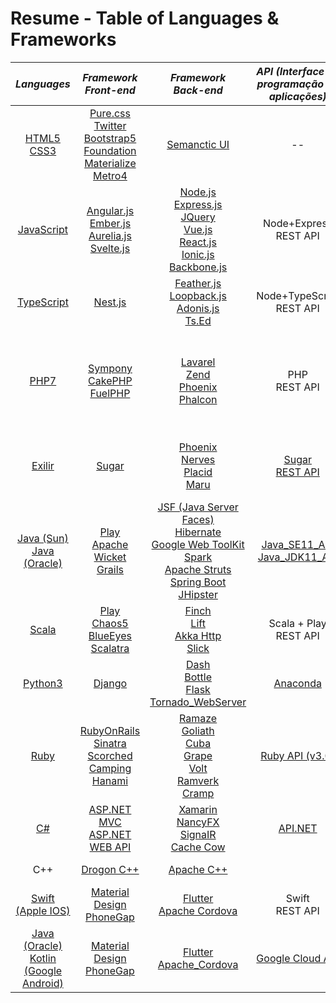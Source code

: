 # Resume - Table of Languages & Frameworks


| ***Languages*** | ***Framework<br> Front-end*** | ***Framework<br> Back-end*** | ***API (Interface de<br> programação de<br> aplicações)*** | ***IDE (Ambiente de<br> desenvolvimento<br> integrado)*** |
| :---: | :---: | :---: | :---: | :---: |
| <a href="https://www.w3.org/TR/html5/" title="HTML5"> HTML5</a> <br> <a href="https://www.w3.org/TR/CSS/" title="CSS3"> CSS3</a> | <a href="https://purecss.io/"> Pure.css</a> <br>  <a href="https://getbootstrap.com/" title="Bootstrap"> Twitter Bootstrap5</a> <br> <a href="https://get.foundation/"> Foundation</a> <br> <a href="https://materializecss.com/"> Materialize</a> <br> <a href="https://metroui.org.ua/index.html"> Metro4</a> | <a href="https://semantic-ui.com/"> Semanctic UI</a> | -- | <a href="https://notepad-plus-plus.org/downloads/"> Notepad++</a> <br> <a href="https://code.visualstudio.com/"> VisualStudio_Code</a> <br>  <a href="https://www.sublimetext.com/"> Sublime_Text</a> |
| <a href="https://developer.mozilla.org/en-US/docs/Web/JavaScript" title="JavaScript"> JavaScript</a> | <a href="https://angular.io/" title="Angular"> Angular.js</a> <br> <a href="https://emberjs.com/"> Ember.js </a> <br> <a href="https://aurelia.io/"> Aurelia.js</a> <br> <a href="https://svelte.dev/"> Svelte.js </a> | <a href="https://nodejs.org/" title="Node.js"> Node.js</a> <br> <a href="https://developer.mozilla.org/pt-BR/docs/Learn/Server-side/Express_Nodejs/Introduction"> Express.js </a> <br> <a href="https://jquery.com/" title="jQuery"> JQuery</a> <br> <a href="https://vuejs.org/"> Vue.js</a> <br> <a href="https://pt-br.reactjs.org/"> React.js</a> <br> <a href="https://ionicframework.com/"> Ionic.js </a> <br> <a href="https://backbonejs.org/"> Backbone.js </a> | Node+Express <br> REST API | <a href="https://notepad-plus-plus.org/downloads/"> Notepad++</a> <br> <a href="https://code.visualstudio.com/"> VisualStudio_Code</a> <br>  <a href="https://www.sublimetext.com/"> Sublime_Text</a> <br> <a href="https://www.jetbrains.com/pt-br/products/">Jetbrains</a> <br> <a href="https://atom.io/">Atom</a>|
| <a href="https://www.typescriptlang.org/"> TypeScript</a> | <a href="https://nextjs.org/"> Nest.js</a> | <a href="https://feathersjs.com/"> Feather.js</a> <br>  <a href="https://loopback.io/"> Loopback.js</a> <br> <a href="https://adonisjs.com/"> Adonis.js</a> <br> <a href="https://tsed.io/"> Ts.Ed</a> | Node+TypeScript <br> REST API | <a href="https://notepad-plus-plus.org/downloads/"> Notepad++</a> <br> <a href="https://code.visualstudio.com/"> VisualStudio_Code</a> <br>  <a href="https://www.sublimetext.com/"> Sublime Text</a> |
| <a href="https://php.net/" title="PHP"> PHP7</a> | <a href="https://symfony.com/"> Sympony</a> <br> <a href="https://cakephp.org/"> CakePHP</a> <br> <a href="https://fuelphp.com/"> FuelPHP</a> | <a href="https://laravel.com/"> Lavarel</a> <br> <a href="https://www.zend.com/"> Zend</a> <br> <a href="https://www.phoenixframework.org/"> Phoenix</a> <br> <a href="https://phalcon.io/en-us"> Phalcon</a> | PHP <br> REST API | <a href="https://notepad-plus-plus.org/downloads/"> Notepad++</a> <br> <a href="https://code.visualstudio.com/"> VisualStudio_Code</a> <br>  <a href="https://www.sublimetext.com/"> Sublime_Text</a> <br> <a href="https://www.eclipse.org/downloads/"> Eclipse</a> <br> <a href="https://netbeans.apache.org/help/index.html#documentation"> Apache NetBeans</a> <br> <a href="https://www.mpsoftware.dk/phpdesigner.php"> PHP Designer8</a> <br> <a href="https://www.jetbrains.com/phpstorm/"> PHPStorm</a> <br> <a href="https://www.codelobster.com/">CodeLobster</a> |
| <a href="https://elixir-lang.org/"> Exilir</a> | <a href="https://sugar-framework.github.io/"> Sugar</a> | <a href="https://www.phoenixframework.org/"> Phoenix</a> <br> <a href="https://www.nerves-project.org/"> Nerves</a> <br> <a href="https://hexdocs.pm/placid/readme.html"> Placid</a> <br>  <a href="https://maru.readme.io/docs"> Maru</a> | <a href="https://support.sugarcrm.com/Documentation/Sugar_Developer/Sugar_Developer_Guide_11.0/Integration/Web_Services/REST_API/"> Sugar <br> REST API </a> | <a href="https://notepad-plus-plus.org/downloads/"> Notepad++</a> <br> <a href="https://code.visualstudio.com/"> VisualStudio_Code</a> <br> <a href="https://www.sublimetext.com/"> Sublime_Text</a> <br> <a href="https://www.jetbrains.com/pt-br/idea/">Intelli IDEA</a> <br> <a href="https://www.spacemacs.org/">SpaceMacs</a> <br> |
| <a href="https://docs.oracle.com/javase/8/docs/technotes/guides/language/index.html"> Java (Sun) <br> Java (Oracle)</a> | <a href="https://www.playframework.com/"> Play</a> <br> <a href="https://wicket.apache.org/"> Apache Wicket</a> <br> <a href="https://grails.org/"> Grails</a> | <a href="https://www.oracle.com/java/technologies/javaserverfaces.html"> JSF (Java Server Faces)</a> <br> <a href="https://hibernate.org/"> Hibernate</a> <br>  <a href="http://www.gwtproject.org/"> Google Web ToolKit</a> <br>  <a href="https://sparkjava.com/"> Spark</a> <br> <a href="https://struts.apache.org/"> Apache Struts</a> <br> <a href="https://spring.io/projects/spring-boot"> Spring Boot </a> <br> <a href="https://www.jhipster.tech/"> JHipster</a>  | <a href="https://docs.oracle.com/en/java/javase/11/docs/api/index.html"> Java_SE11_API <br> Java_JDK11_API </a> | <a href="https://www.jetbrains.com/pt-br/idea/">Intelli_IDEA</a> <br> <a href="https://www.eclipse.org/downloads/"> Eclipse</a> <br> <a href="https://netbeans.apache.org/help/index.html#documentation"> Apache NetBeans</a> |
| <a href="https://www.scala-lang.org/"> Scala</a> | <a href="https://www.playframework.com/"> Play</a> <br> <a href="https://github.com/tiagorlampert/CHAOS"> Chaos5</a> <br> <a href="https://github.com/jdegoes/blueeyes"> BlueEyes</a> <br> <a href="https://scalatra.org/"> Scalatra</a> | <a href="https://finagle.github.io/finch/"> Finch</a> <br> <a href="https://liftweb.net/"> Lift</a> <br> <a href="https://doc.akka.io/docs/akka-http/current/index.html"> Akka Http</a> <br> <a href="https://scala-slick.org/"> Slick </a> | Scala + Play <br> REST API | <a href="https://www.jetbrains.com/pt-br/idea/">Intelli_IDEA</a> <br> <a href="https://www.eclipse.org/downloads/"> Eclipse</a> <br> <a href="https://netbeans.apache.org/help/index.html#documentation"> Apache NetBeans</a> | 
| <a href="https://docs.python.org/3/"> Python3</a> | <a href="https://www.djangoproject.com/"> Django</a> | <a href="https://dash.plotly.com/introduction"> Dash</a> <br> <a href="https://bottlepy.org/docs/dev/"> Bottle</a> <br> <a href="https://flask.palletsprojects.com/en/2.0.x/"> Flask</a> <br> <a href="https://www.tornadoweb.org/en/stable/"> Tornado_WebServer</a> | <a href="https://docs.anaconda.com/"> Anaconda</a> | <a href="https://code.visualstudio.com/"> VisualStudio_Code</a> <br> <a href="https://www.jetbrains.com/pt-br/pycharm-edu/">PyCharm_Edu</a> |
| <a href="https://www.ruby-lang.org/pt/"> Ruby</a> | <a href="https://rubyonrails.org/"> RubyOnRails</a> <br> <a href="http://sinatrarb.com/"> Sinatra</a> <br> <a href="https://scorchedrb.com/"> Scorched</a>  <br> <a href="https://github.com/camping/camping"> Camping</a> <br> <a href="https://hanamirb.org/"> Hanami</a> | <a href="http://ramaze.net/"> Ramaze</a> <br> <a href="https://github.com/postrank-labs/goliath"> Goliath</a> <br> <a href="https://github.com/soveran/cuba"> Cuba</a> <br> <a href="https://github.com/ruby-grape/grape"> Grape</a> <br> <a href="https://github.com/voltrb/volt"> Volt</a> <br> <a href="https://github.com/sandelius/ramverk"> Ramverk</a> <br> <a href="https://github.com/lifo/cramp"> Cramp</a> | <a href="https://rubyapi.org/"> Ruby API (v3.0)</a> | <a href="https://www.jetbrains.com/pt-br/ruby/"> JetBrains_RubyMine</a> |
| <a href="https://docs.microsoft.com/pt-br/dotnet/csharp/"> C#</a> | <a href="http://www.asp.net/mvc"> ASP.NET MVC</a>  <br>  <a href="http://www.asp.net/web-api"> ASP.NET WEB API</a> |  <a href="https://dotnet.microsoft.com/apps/xamarin"> Xamarin</a> <br> <a href="http://nancyfx.org/"> NancyFX</a> <br> <a href="http://www.asp.net/signalr"> SignaIR</a> <br> <a href="https://github.com/aliostad/CacheCow"> Cache Cow</a> | <a href="https://docs.microsoft.com/pt-br/dotnet/api/"> API.NET</a> | <a href="https://code.visualstudio.com/"> VisualStudio_Code</a> <br> |
| C++ | <a href="https://github.com/drogonframework/drogon">Drogon C++</a> | <a href="http://stdcxx.apache.org/">Apache C++</a> | | <a href="https://code.visualstudio.com/">VisualStudio_Code</a> <br> <a href="https://www.jetbrains.com/pt-br/resharper-cpp/">ReSharper C++</a> | 
| <a href="https://www.apple.com/swift/"> Swift (Apple IOS)</a> |  <a href="https://material.io/design"> Material Design</a> <br> <a href="https://blog.phonegap.com/update-for-customers-using-phonegap-and-phonegap-build-cc701c77502c"> PhoneGap</a> | <a href="https://flutter.dev/"> Flutter</a> <br> <a href="https://cordova.apache.org/"> Apache Cordova</a> | Swift <br> REST API | <a href="https://developer.apple.com/xcode/ide/">Apple_XCode</a> <br> <a href="https://www.jetbrains.com/objc/promo/">JetBrains_AppCode</a> |
| <a href="https://docs.oracle.com/javase/8/docs/technotes/guides/language/index.html"> Java (Oracle)</a> <br> <a href="https://developer.android.com/kotlin"> Kotlin (Google Android)</a> |  <a href="https://material.io/design"> Material Design</a> <br> <a href="https://blog.phonegap.com/update-for-customers-using-phonegap-and-phonegap-build-cc701c77502c"> PhoneGap</a> | <a href="https://flutter.dev/"> Flutter</a> <br> <a href="https://cordova.apache.org/"> Apache_Cordova</a> | <a href="https://console.cloud.google.com/apis/"> Google Cloud API</a> | <a href="https://www.jetbrains.com/pt-br/idea/">Intelli_IDEA</a> |

